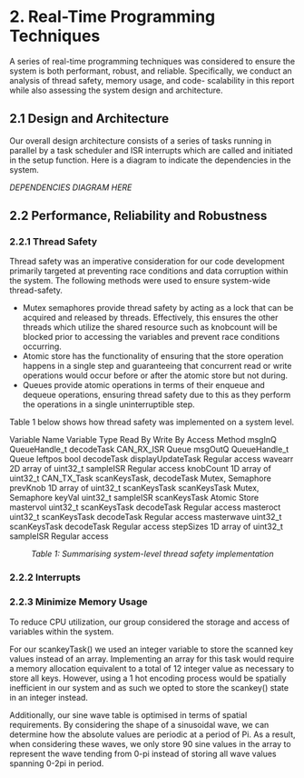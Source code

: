 # 2. Real-Time Programming Techniques

A series of real-time programming techniques was considered to ensure the system is both performant, robust, and reliable. Specifically, we conduct an analysis of thread safety, memory usage, and code- scalability in this report while also assessing the system design and architecture.     

## 2.1 Design and Architecture

Our overall design architecture consists of a series of tasks running in parallel by a task scheduler and ISR interrupts which are called and initiated in the setup function. Here is a diagram to indicate the dependencies in the system.  

<i>DEPENDENCIES DIAGRAM HERE </i>

## 2.2 Performance, Reliability and Robustness

### 2.2.1 Thread Safety

Thread safety was an imperative consideration for our code development primarily targeted at preventing race conditions and data corruption within the system. The following methods were used to ensure system-wide thread-safety.  

* Mutex semaphores provide thread safety by acting as a lock that can be acquired and released by threads. Effectively, this ensures the other threads which utilize the shared resource such as knobcount will be blocked prior to accessing the variables and prevent race conditions occurring. 
* Atomic store has the functionality of ensuring that the store operation happens in a single step and guaranteeing that concurrent read or write operations would occur before or after the atomic store but not during.   
* Queues provide atomic operations in terms of their enqueue and dequeue operations, ensuring thread safety due to this as they perform the operations in a single uninterruptible step. 

Table 1 below shows how thread safety was implemented on a system level.  

Variable Name	Variable Type	Read By	Write By	Access Method
msgInQ	QueueHandle_t	decodeTask	CAN_RX_ISR	Queue
msgOutQ	QueueHandle_t			Queue
leftpos	bool	decodeTask	displayUpdateTask	Regular access
wavearr	2D array of uint32_t	sampleISR		Regular access
knobCount	1D array of uint32_t	CAN_TX_Task	scanKeysTask, decodeTask	Mutex, Semaphore
prevKnob	1D array of uint32_t	scanKeysTask	scanKeysTask	Mutex, Semaphore
keyVal	uint32_t	sampleISR	scanKeysTask	Atomic Store
mastervol	uint32_t	scanKeysTask	decodeTask	Regular access
masteroct	uint32_t	scanKeysTask	decodeTask	Regular access
masterwave	uint32_t	scanKeysTask	decodeTask	Regular access
stepSizes	1D array of uint32_t	sampleISR		Regular access


  <p align="center">
    <em>
  Table 1: Summarising system-level thread safety implementation 
    </em>
 </p>
 
 
### 2.2.2 Interrupts 

### 2.2.3 Minimize Memory Usage

To reduce CPU utilization, our group considered the storage and access of variables within the system.   

For our scankeyTask() we used an integer variable to store the scanned key values instead of an array. Implementing an array for this task would require a memory allocation equivalent to a total of 12 integer value as necessary to store all keys. However, using a 1 hot encoding process would be spatially inefficient in our system and as such we opted to store the scankey() state in an integer instead.  

Additionally, our sine wave table is optimised in terms of spatial requirements. By considering the shape of a sinusoidal wave, we can determine how the absolute values are periodic at a period of Pi. As a result, when considering these waves, we only store 90 sine values in the array to represent the wave tending from 0-pi instead of storing all wave values spanning 0-2pi in period.   
